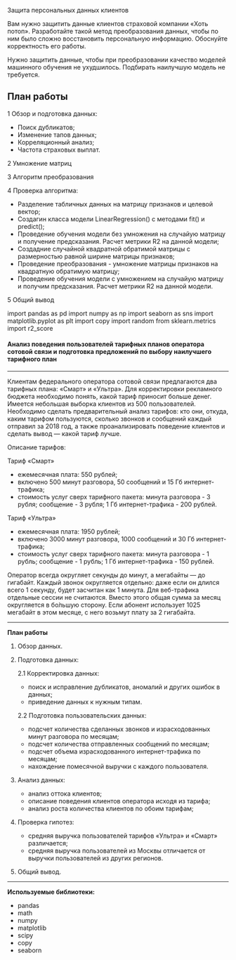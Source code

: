 Защита персональных данных клиентов

Вам нужно защитить данные клиентов страховой компании «Хоть потоп». Разработайте такой метод преобразования данных, чтобы по ним было сложно восстановить персональную информацию. Обоснуйте корректность его работы.

Нужно защитить данные, чтобы при преобразовании качество моделей машинного обучения не ухудшилось. Подбирать наилучшую модель не требуется.

## План работы

1 Обзор и подготовка данных:

   - Поиск дубликатов;
   - Изменение тапов данных;
   - Корреляционный анализ;
   - Частота страховых выплат.
        
2  Умножение матриц

3  Алгоритм преобразования

4  Проверка алгоритма:

   - Разделение табличных данных на матрицу признаков и целевой вектор;
   - Создагин класса модели LinearRegression() с методами fit() и predict();
   - Проведение обучения модели без умножения на случайую матрицу и получение предсказания. Расчет метрики R2 на данной модели;
   - Создадние случайной квадратной обратимой матрицы с размерностью равной ширине матрицы признаков;
   - Проведение преобразования - умножение матрицы признаков на квадратную обратимую матрицу;
   - Проведение обучения модели с умножением на случайую матрицу и получим предсказания. Расчет метрики R2 на данной модели.
        
5 Общий вывод  

import pandas as pd
import numpy as np
import seaborn as sns
import matplotlib.pyplot as plt
import copy
import random
from sklearn.metrics import r2_score










#### Анализ поведения пользователей тарифных планов оператора сотовой связи и подготовка предложений по выбору наилучшего тарифного план

---

Клиентам федерального оператора сотовой связи предлагаются два тарифных плана: «Смарт» и «Ультра». Для корректировки рекламного бюджета необходимо понять, какой тариф приносит больше денег. Имеется небольшая выборка клиентов из 500 пользователей. Необходимо сделать предварительный анализ тарифов: кто они, откуда, каким тарифом пользуются, сколько звонков и сообщений каждый отправил за 2018 год, а также проанализировать поведение клиентов и сделать вывод — какой тариф лучше.

Описание тарифов:

Тариф «Смарт»
- ежемесячная плата: 550 рублей;
- включено 500 минут разговора, 50 сообщений и 15 Гб интернет-трафика;
- стоимость услуг сверх тарифного пакета:
    минута разговора - 3 рубля;
    сообщение - 3 рубля;
    1 Гб интернет-трафика - 200 рублей.

Тариф «Ультра»
- ежемесячная плата: 1950 рублей;
- включено 3000 минут разговора, 1000 сообщений и 30 Гб интернет-трафика;
- стоимость услуг сверх тарифного пакета:
    минута разговора - 1 рубль;
    сообщение - 1 рубль;
    1 Гб интернет-трафика - 150 рублей.

 Оператор всегда округляет секунды до минут, а мегабайты — до гигабайт. Каждый звонок округляется отдельно: даже если он длился всего 1 секунду, будет засчитан как 1 минута. Для веб-трафика отдельные сессии не считаются. Вместо этого общая сумма за месяц округляется в бо́льшую сторону. Если абонент использует 1025 мегабайт в этом месяце, с него возьмут плату за 2 гигабайта.

---

**План работы**

1. Обзор данных.

2. Подготовка данных:

    2.1 Корректировка данных:
    - поиск и исправление дубликатов, аномалий и других ошибок в данных;
    - приведение данных к нужным типам.
        
    2.2 Подготовка пользовательских данных:
    - подсчет количества сделанных звонков и израсходованных минут разговора по месяцам;
    - подсчет количества отправленных сообщений по месяцам;
    - подсчет объема израсходованного интернет-трафика по месяцам;
    - нахождение помесячной выручки с каждого пользователя.
    
3. Анализ данных:
    - анализ оттока клиентов;
    - описание поведения клиентов оператора исходя из тарифа;
    - анализ роста количества клиентов по обоим тарифам;

4. Проверка гипотез:
    - средняя выручка пользователей тарифов «Ультра» и «Смарт» различается;
    - средняя выручка пользователей из Москвы отличается от выручки пользователей из других регионов.

5. Общий вывод.

---

**Используемые библиотеки:**

- pandas
- math
- numpy
- matplotlib
- scipy 
- copy
- seaborn
